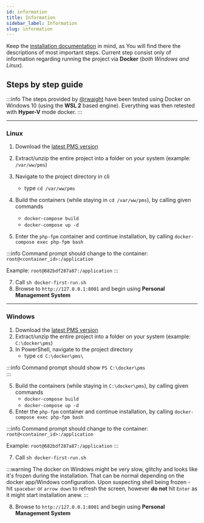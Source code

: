 ```yaml
---
id: information
title: Information
sidebar_label: Information
slug: information
---
```


Keep the [installation documentation](https://volmarg.github.io/docs/general/installation) in mind, as You will find there the descriptions of most important steps.
Current step consist only of information regarding running the project via **Docker** (*both Windows and Linux*).

## Steps by step guide

:::info
The steps provided by [@rwaight](https://github.com/rwaight) have been tested using Docker on Windows 10 (using the **WSL 2** based engine).
Everything was then retested with **Hyper-V** mode docker.
:::

---

### Linux

1. Download the [latest PMS version](https://github.com/Volmarg/personal-management-system/releases/latest)
2. Extract/unzip the entire project into a folder on your system (example: `/var/ww/pms`)
3. Navigate to the project directory in cli
    * type `cd /var/ww/pms`

5. Build the containers (while staying in `cd /var/ww/pms`), by calling given commands
    * `docker-compose build`
    * `docker-compose up -d`
6. Enter the `php-fpm` container and continue installation, by calling `docker-compose exec php-fpm bash`

:::info
Command prompt should change to the container: `root@<container_id>:/application`

Example: `root@682bdf287a87:/application`
:::

7. Call `sh docker-first-run.sh`
8. Browse to `http://127.0.0.1:8001` and begin using **Personal Management System**

---

### Windows

1. Download the [latest PMS version](https://github.com/Volmarg/personal-management-system/releases/latest)
2. Extract/unzip the entire project into a folder on your system (example: `C:\docker\pms`)
3. In PowerShell, navigate to the project directory
    * type `cd C:\docker\pms\`
    
:::info
Command prompt should show `PS C:\docker\pms`   
:::

5. Build the containers (while staying in `C:\docker\pms`), by calling given commands
    * `docker-compose build`
    * `docker-compose up -d`
6. Enter the `php-fpm` container and continue installation, by calling `docker-compose exec php-fpm bash`

:::info
Command prompt should change to the container: `root@<container_id>:/application`

Example: `root@682bdf287a87:/application`
:::

7. Call `sh docker-first-run.sh`

:::warning
The docker on Windows might be very slow, glitchy and looks like it's frozen during the installation. That can be normal
depending on the docker app/Windows configuration. Upon suspecting shell being frozen - hit `spacebar` or `arrow down`
to refresh the screen, however **do not** hit `Enter` as it might start installation anew.
:::

8. Browse to `http://127.0.0.1:8001` and begin using **Personal Management System**